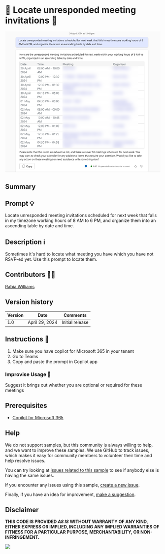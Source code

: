 # 🚀 Locate unresponded meeting invitations 📅

![Demo of locating unanswered meeting invitations](./assets/demo.png)

## Summary

## Prompt 💡

Locate unresponded meeting invitations scheduled for next week that falls in my timezone working hours of 8 AM to 6 PM, and organize them into an ascending table by date and time. 

## Description ℹ️

Sometimes it's hard to locate what meeting you have which you have not RSVP-ed yet. Use this prompt to locate them.

## Contributors 👨‍💻

[Rabia Williams](https://github.com/rabwill)

## Version history

Version|Date|Comments
-------|----|--------
1.0|April 29, 2024|Initial release

## Instructions 📝

1. Make sure you have copilot for Microsoft 365 in your tenant
2. Go to Teams
3. Copy and paste the prompt in Copilot app

### Improvise Usage 🚀
Suggest it brings out whether you are optional or required for these meetings



## Prerequisites

* [Copilot for Microsoft 365](https://developer.microsoft.com/microsoft-365/dev-program)

## Help

We do not support samples, but this community is always willing to help, and we want to improve these samples. We use GitHub to track issues, which makes it easy for  community members to volunteer their time and help resolve issues.

You can try looking at [issues related to this sample](https://github.com/pnp/copilot-prompts/issues?q=label%3A%22sample%3A%20YOUR-SAMPLE-NAME%22) to see if anybody else is having the same issues.

If you encounter any issues using this sample, [create a new issue](https://github.com/pnp/copilot-prompts/issues/new).

Finally, if you have an idea for improvement, [make a suggestion](https://github.com/pnp/copilot-prompts/issues/new).

## Disclaimer

**THIS CODE IS PROVIDED *AS IS* WITHOUT WARRANTY OF ANY KIND, EITHER EXPRESS OR IMPLIED, INCLUDING ANY IMPLIED WARRANTIES OF FITNESS FOR A PARTICULAR PURPOSE, MERCHANTABILITY, OR NON-INFRINGEMENT.**

![](https://m365-visitor-stats.azurewebsites.net/SamplesGallery/copilotprompts-m365-located-unanswered-meeting-prompt)


